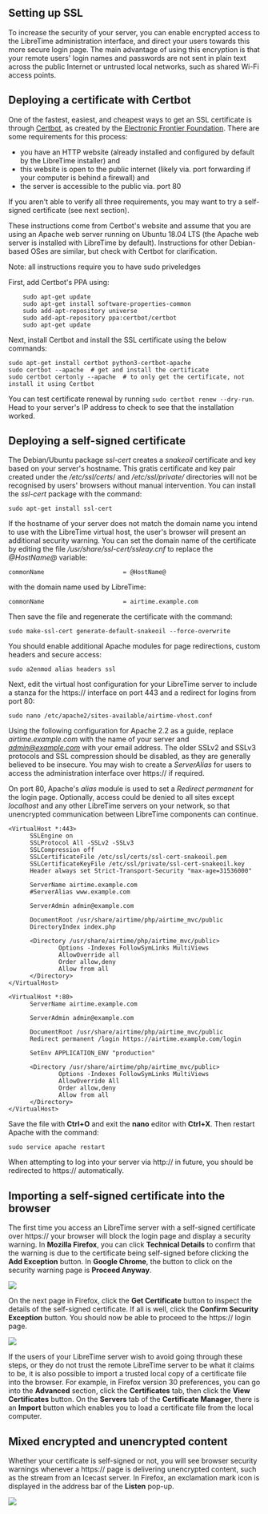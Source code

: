 Setting up SSL
--------------

To increase the security of your server, you can enable encrypted access to the LibreTime administration interface, and direct your users towards this more secure login page. The main advantage of using this encryption is that your remote users' login names and passwords are not sent in plain text across the public Internet or untrusted local networks, such as shared Wi-Fi access points.

Deploying a certificate with Certbot
------------------------------------

One of the fastest, easiest, and cheapest ways to get an SSL certificate is through [Certbot](https://certbot.eff.org/), as created by the
[Electronic Frontier Foundation](https://www.eff.org/). There are some requirements for this process:
- you have an HTTP website (already installed and configured by default by the LibreTime installer) and
- this website is open to the public internet (likely via. port forwarding if your computer is behind a firewall) and
- the server is accessible to the public via. port 80

If you aren't able to verify all three requirements, you may want to try a self-signed certificate (see next section).

These instructions come from Certbot's website and assume that you are using an Apache web server
running on Ubuntu 18.04 LTS (the Apache web server is installed with LibreTime by default).
Instructions for other Debian-based OSes are similar, but check with Certbot for clarification.

Note: all instructions require you to have sudo priveledges

First, add Certbot's PPA using:

```
    sudo apt-get update
    sudo apt-get install software-properties-common
    sudo add-apt-repository universe
    sudo add-apt-repository ppa:certbot/certbot
    sudo apt-get update
```

Next, install Certbot and install the SSL certificate using the below commands:

```
sudo apt-get install certbot python3-certbot-apache
sudo certbot --apache  # get and install the certificate
sudo certbot certonly --apache  # to only get the certificate, not install it using Certbot
```

You can test certificate renewal by running `sudo certbot renew --dry-run`.
Head to your server's IP address to check to see that the installation worked.

Deploying a self-signed certificate
-----------------------------------

The Debian/Ubuntu package *ssl-cert* creates a *snakeoil* certificate and key based on your server's hostname. This gratis certificate and key pair created under the */etc/ssl/certs*/ and */etc/ssl/private/* directories will not be recognised by users' browsers without manual intervention. You can install the *ssl-cert* package with the command:

    sudo apt-get install ssl-cert

If the hostname of your server does not match the domain name you intend to use with the LibreTime virtual host, the user's browser will present an additional security warning. You can set the domain name of the certificate by editing the file */usr/share/ssl-cert/ssleay.cnf* to replace the *@HostName@* variable:

    commonName                      = @HostName@

with the domain name used by LibreTime:

    commonName                      = airtime.example.com

Then save the file and regenerate the certificate with the command:

    sudo make-ssl-cert generate-default-snakeoil --force-overwrite

You should enable additional Apache modules for page redirections, custom headers and secure access:

    sudo a2enmod alias headers ssl

Next, edit the virtual host configuration for your LibreTime server to include a stanza for the https:// interface on port 443 and a redirect for logins from port 80:

    sudo nano /etc/apache2/sites-available/airtime-vhost.conf

Using the following configuration for Apache 2.2 as a guide, replace *airtime.example.com* with the name of your server and *admin@example.com* with your email address. The older SSLv2 and SSLv3 protocols and SSL compression should be disabled, as they are generally believed to be insecure. You may wish to create a *ServerAlias* for users to access the administration interface over https:// if required.

On port 80, Apache's *alias* module is used to set a *Redirect permanent* for the login page. Optionally, access could be denied to all sites except *localhost* and any other LibreTime servers on your network, so that unencrypted communication between LibreTime components can continue.

    <VirtualHost *:443>
          SSLEngine on
          SSLProtocol All -SSLv2 -SSLv3
          SSLCompression off
          SSLCertificateFile /etc/ssl/certs/ssl-cert-snakeoil.pem
          SSLCertificateKeyFile /etc/ssl/private/ssl-cert-snakeoil.key
          Header always set Strict-Transport-Security "max-age=31536000"

          ServerName airtime.example.com
          #ServerAlias www.example.com

          ServerAdmin admin@example.com

          DocumentRoot /usr/share/airtime/php/airtime_mvc/public
          DirectoryIndex index.php

          <Directory /usr/share/airtime/php/airtime_mvc/public>
                  Options -Indexes FollowSymLinks MultiViews
                  AllowOverride all
                  Order allow,deny
                  Allow from all
          </Directory>
    </VirtualHost>

    <VirtualHost *:80>
          ServerName airtime.example.com

          ServerAdmin admin@example.com

          DocumentRoot /usr/share/airtime/php/airtime_mvc/public
          Redirect permanent /login https://airtime.example.com/login

          SetEnv APPLICATION_ENV "production"

          <Directory /usr/share/airtime/php/airtime_mvc/public>
                  Options -Indexes FollowSymLinks MultiViews
                  AllowOverride All
                  Order allow,deny
                  Allow from all
          </Directory>
    </VirtualHost> 

Save the file with **Ctrl+O** and exit the **nano** editor with **Ctrl+X**. Then restart Apache with the command:

    sudo service apache restart

When attempting to log into your server via http:// in future, you should be redirected to https:// automatically.

Importing a self-signed certificate into the browser
----------------------------------------------------

The first time you access an LibreTime server with a self-signed certificate over https:// your browser will block the login page and display a security warning. In **Mozilla Firefox**, you can click **Technical Details** to confirm that the warning is due to the certificate being self-signed before clicking the **Add Exception** button. In **Google Chrome**, the button to click on the security warning page is **Proceed Anyway**.

![](static/Screenshot547-connection_untrusted.png)

On the next page in Firefox, click the **Get Certificate** button to inspect the details of the self-signed certificate. If all is well, click the **Confirm Security Exception** button. You should now be able to proceed to the https:// login page.  

![](static/Screenshot548-confirm_exception.png)

If the users of your LibreTime server wish to avoid going through these steps, or they do not trust the remote LibreTime server to be what it claims to be, it is also possible to import a trusted local copy of a certificate file into the browser. For example, in Firefox version 30 preferences, you can go into the **Advanced** section, click the **Certificates** tab, then click the **View Certificates** button. On the **Servers** tab of the **Certificate Manager**, there is an **Import** button which enables you to load a certificate file from the local computer.

Mixed encrypted and unencrypted content
---------------------------------------

Whether your certificate is self-signed or not, you will see browser security warnings whenever a https:// page is delivering unencrypted content, such as the stream from an Icecast server. In Firefox, an exclamation mark icon is displayed in the address bar of the **Listen** pop-up.

![](static/Screenshot549-unencrypted_warning.png)
